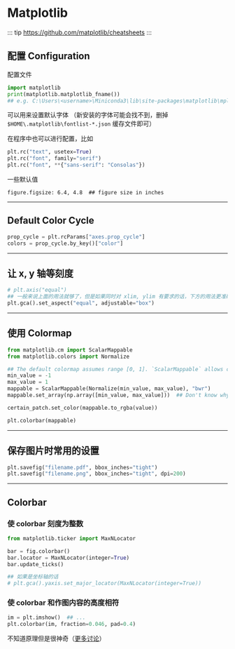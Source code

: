 # Matplotlib

::: tip
<https://github.com/matplotlib/cheatsheets>
:::

## 配置 Configuration

配置文件

```python
import matplotlib
print(matplotlib.matplotlib_fname())
## e.g. C:\Users\<username>\Miniconda3\lib\site-packages\matplotlib\mpl-data\matplotlibrc
```

可以用来设置默认字体
（新安装的字体可能会找不到，删掉 `$HOME\.matplotlib\fontlist-*.json` 缓存文件即可）

在程序中也可以进行配置，比如

```python
plt.rc("text", usetex=True)
plt.rc("font", family="serif")
plt.rc("font", **{"sans-serif": "Consolas"})
```

一些默认值

```
figure.figsize: 6.4, 4.8  ## figure size in inches
```

---

## Default Color Cycle

```python
prop_cycle = plt.rcParams["axes.prop_cycle"]
colors = prop_cycle.by_key()["color"]
```

---

## 让 x, y 轴等刻度

```python
# plt.axis("equal")
## 一般来说上面的用法就够了，但是如果同时对 xlim, ylim 有要求的话，下方的用法更准确
plt.gca().set_aspect("equal", adjustable="box")
```

---

## 使用 Colormap

```python
from matplotlib.cm import ScalarMappable
from matplotlib.colors import Normalize

## The default colormap assumes range [0, 1]. `ScalarMappable` allows custom range.
min_value = -1
max_value = 1
mappable = ScalarMappable(Normalize(min_value, max_value), "bwr")
mappable.set_array(np.array([min_value, max_value]))  ## Don't know why but `set_array` is needed

certain_patch.set_color(mappable.to_rgba(value))

plt.colorbar(mappable)
```

---

## 保存图片时常用的设置

```python
plt.savefig("filename.pdf", bbox_inches="tight")
plt.savefig("filename.png", bbox_inches="tight", dpi=200)
```

---

## Colorbar

### 使 colorbar 刻度为整数

```python
from matplotlib.ticker import MaxNLocator

bar = fig.colorbar()
bar.locator = MaxNLocator(integer=True)
bar.update_ticks()

## 如果是坐标轴的话
# plt.gca().yaxis.set_major_locator(MaxNLocator(integer=True))
```

### 使 colorbar 和作图内容的高度相符

```python
im = plt.imshow()  ## ...
plt.colorbar(im, fraction=0.046, pad=0.4)
```

不知道原理但是很神奇（[更多讨论](https://stackoverflow.com/a/26720422)）
